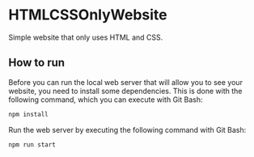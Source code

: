 # HTMLCSSOnlyWebsite
Simple website that only uses HTML and CSS.

## How to run
Before you can run the local web server that will allow you to see your website, you need to install some dependencies. This is done with the following command, which you can execute with Git Bash:
```sh
npm install
```

Run the web server by executing the following command with Git Bash:
```sh
npm run start
```
